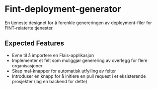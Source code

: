 # Fint-deployment-generator
En tjeneste designet for å forenkle genereringen av deployment-filer for FINT-relaterte tjenester.

## Expected Features
- Evne til å importere en Flais-applikasjon
- Implementer et felt som muliggjør generering av overlegg for flere organisasjoner
- Skap mal-knapper for automatisk utfylling av felter
- Introduser en knapp for å initiere en pull request i et eksisterende prosjekter (lag en backend for dette)
